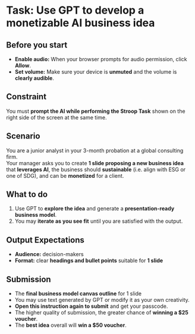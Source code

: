 
# Task: Use GPT to develop a monetizable AI business idea

**Before you start**
---
- **Enable audio:** When your browser prompts for audio permission, click **Allow**.
- **Set volume:** Make sure your device is **unmuted** and the volume is **clearly audible**.

**Constraint**
---
You must **prompt the AI while performing the Stroop Task** shown on the right side of the screen at the same time.

**Scenario**
---
You are a junior analyst in your 3-month probation at a global consulting firm.  
Your manager asks you to create **1 slide proposing a new business idea** that **leverages AI**, the business should **sustainable** (i.e. align with ESG or one of SDG), and can be **monetized** for a client.

**What to do**
---
1. Use GPT to **explore the idea** and generate a **presentation-ready business model**.
2. You may **iterate as you see fit** until you are satisfied with the output.

**Output Expectations**
---
- **Audience:** decision-makers  
- **Format:** clear **headings and bullet points** suitable for **1 slide**

**Submission**
---
- The **final business model canvas outline** for 1 slide
- You may use text generated by GPT or modify it as your own creativity.
- **Open this instruction again to submit** and get your passcode.
- The higher quality of submission, the greater chance of **winning a $25 voucher**.
- The **best idea** overall will **win a $50 voucher**.